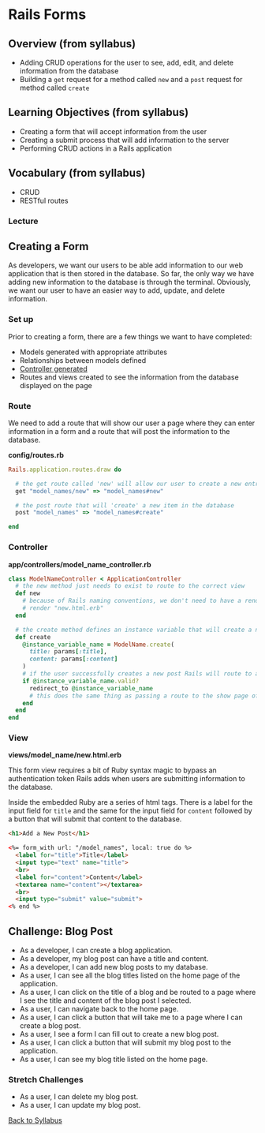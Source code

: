# Rails Forms

## Overview (from syllabus)
- Adding CRUD operations for the user to see, add, edit, and delete information from the database
- Building a `get` request for a method called `new` and a `post` request for method called `create`

## Learning Objectives (from syllabus)
- Creating a form that will accept information from the user
- Creating a submit process that will add information to the server
- Performing CRUD actions in a Rails application

## Vocabulary (from syllabus)
- CRUD
- RESTful routes

### Lecture


## Creating a Form
As developers, we want our users to be able add information to our web application that is then stored in the database. So far, the only way we have adding new information to the database is through the terminal. Obviously, we want our user to have an easier way to add, update, and delete information.

### Set up
Prior to creating a form, there are a few things we want to have completed:
- Models generated with appropriate attributes
- Relationships between models defined
- [Controller generated](./01rails_routes_controllers_views.md)
- Routes and views created to see the information from the database displayed on the page

### Route

We need to add a route that will show our user a page where they can enter information in a form and a route that will post the information to the database.

**config/routes.rb**

```ruby
Rails.application.routes.draw do

  # the get route called 'new' will allow our user to create a new entry
  get "model_names/new" => "model_names#new"

  # the post route that will 'create' a new item in the database
  post "model_names" => "model_names#create"

end
```

### Controller

**app/controllers/model_name_controller.rb**

```ruby
class ModelNameController < ApplicationController
  # the new method just needs to exist to route to the correct view
  def new
    # because of Rails naming conventions, we don't need to have a render here, but really this is happening:
    # render "new.html.erb"
  end

  # the create method defines an instance variable that will create a new instance of the model with a title and content provided by the user
  def create
    @instance_variable_name = ModelName.create(
      title: params[:title],
      content: params[:content]
    )
    # if the user successfully creates a new post Rails will route to a view of that post, otherwise it will stay on the form
    if @instance_variable_name.valid?
      redirect_to @instance_variable_name
      # this does the same thing as passing a route to the show page of the object: redirect_to '/model_names/#{instance_variable_name.id}'
    end
  end
end
```

### View

**views/model_name/new.html.erb**

This form view requires a bit of Ruby syntax magic to bypass an authentication token Rails adds when users are submitting information to the database.

Inside the embedded Ruby are a series of html tags. There is a label for the input field for `title` and the same for the input field for `content` followed by a button that will submit that content to the database.

```html
<h1>Add a New Post</h1>

<%= form_with url: "/model_names", local: true do %>
  <label for="title">Title</label>
  <input type="text" name="title">
  <br>
  <label for="content">Content</label>
  <textarea name="content"></textarea>
  <br>
  <input type="submit" value="submit">
<% end %>
```

## Challenge: Blog Post
- As a developer, I can create a blog application.
- As a developer, my blog post can have a title and content.
- As a developer, I can add new blog posts to my database.
- As a user, I can see all the blog titles listed on the home page of the application.
- As a user, I can click on the title of a blog and be routed to a page where I see the title and content of the blog post I selected.
- As a user, I can navigate back to the home page.
- As a user, I can click a button that will take me to a page where I can create a blog post.
- As a user, I see a form I can fill out to create a new blog post.
- As a user, I can click a button that will submit my blog post to the application.
- As a user, I can see my blog title listed on the home page.

### Stretch Challenges
- As a user, I can delete my blog post.
- As a user, I can update my blog post.

[Back to Syllabus](../README.md)
